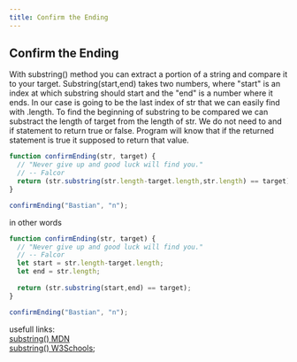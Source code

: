 ```yaml
---
title: Confirm the Ending
---
```

## Confirm the Ending

With substring() method you can extract a portion of a string and compare it to your target. Substring(start,end) takes two numbers, where "start" is an index at which substring should start and the "end" is a number where it ends. In our case is going to be the last index of str that we can easily find with .length. To find the beginning of substring to be compared we can substract the length of target from the length of str. We do not need to and if statement to return true or false. Program will know that if the returned statement is true it supposed to return that value. 

```javascript
function confirmEnding(str, target) {
  // "Never give up and good luck will find you."
  // -- Falcor
  return (str.substring(str.length-target.length,str.length) == target);
}

confirmEnding("Bastian", "n");
```

in other words

```javascript
function confirmEnding(str, target) {
  // "Never give up and good luck will find you."
  // -- Falcor
  let start = str.length-target.length;
  let end = str.length;
  
  return (str.substring(start,end) == target);
}

confirmEnding("Bastian", "n");
```

usefull links:<br/>
[substring() MDN](https://developer.mozilla.org/en-US/docs/Web/JavaScript/Reference/Global_Objects/String/substring)<br/>
[substring() W3Schools](https://www.w3schools.com/jsref/jsref_substring.asp);


<!-- The article goes here, in GitHub-flavored Markdown. Feel free to add YouTube videos, images, and CodePen/JSBin embeds  -->
